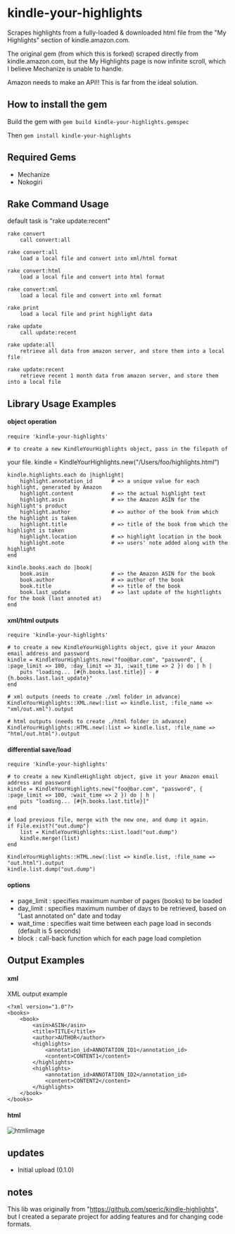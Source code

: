 kindle-your-highlights
============
Scrapes highlights from a fully-loaded & downloaded html file from the
"My Highlights" section of kindle.amazon.com.

The original gem (from which this is forked) scraped directly from
kindle.amazon.com, but the My Highlights page is now infinite scroll,
	which I believe Mechanize is unable to handle.

Amazon needs to make an API!! This is far from the ideal solution.

## How to install the gem
Build the gem with
```gem build kindle-your-highlights.gemspec```

Then
```gem install kindle-your-highlights```


## Required Gems

* Mechanize
* Nokogiri

## Rake Command Usage
default task is "rake update:recent"

	rake convert
	    call convert:all

	rake convert:all
	    load a local file and convert into xml/html format

	rake convert:html
	    load a local file and convert into html format

	rake convert:xml
	    load a local file and convert into xml format

	rake print
	    load a local file and print highlight data

	rake update
	    call update:recent

	rake update:all
	    retrieve all data from amazon server, and store them into a local file

	rake update:recent
	    retrieve recent 1 month data from amazon server, and store them into a local file

## Library Usage Examples
#### object operation

	require 'kindle-your-highlights'

	# to create a new KindleYourHighlights object, pass in the filepath of
your file. 
	kindle = KindleYourHighlights.new("/Users/foo/highlights.html")
	
	kindle.highlights.each do |highlight|
		highlight.annotation_id      # => a unique value for each highlight, generated by Amazon
		highlight.content            # => the actual highlight text
		highlight.asin               # => the Amazon ASIN for the highlight's product
		highlight.author             # => author of the book from which the highlight is taken
		highlight.title              # => title of the book from which the highlight is taken
		highlight.location           # => highlight location in the book
		highlight.note               # => users' note added along with the highlight
	end

	kindle.books.each do |book|
		book.asin                    # => the Amazon ASIN for the book
		book.author                  # => author of the book
		book.title                   # => title of the book
		book.last_update             # => last update of the hightlights for the book (last annoted at)
	end

#### xml/html outputs

	require 'kindle-your-highlights'

	# to create a new KindleYourHighlights object, give it your Amazon email address and password
	kindle = KindleYourHighlights.new("foo@bar.com", "password", { :page_limit => 100, :day_limit => 31, :wait_time => 2 }) do | h |
		puts "loading... [#{h.books.last.title}] - #{h.books.last.last_update}"
	end

	# xml outputs (needs to create ./xml folder in advance)
	KindleYourHighlights::XML.new(:list => kindle.list, :file_name => "xml/out.xml").output

	# html outputs (needs to create ./html folder in advance)
	KindleYourHighlights::HTML.new(:list => kindle.list, :file_name => "html/out.html").output

#### differential save/load

	require 'kindle-your-highlights'

	# to create a new KindleHighlight object, give it your Amazon email address and password
	kindle = KindleYourHighlights.new("foo@bar.com", "password", { :page_limit => 100, :wait_time => 2 }) do | h |
		puts "loading... [#{h.books.last.title}]"
	end

	# load previous file, merge with the new one, and dump it again.
	if File.exist?("out.dump")
		list = KindleYourHighlights::List.load("out.dump")
		kindle.merge!(list)
	end

	KindleYourHighlights::HTML.new(:list => kindle.list, :file_name => "out.html").output
	kindle.list.dump("out.dump")

#### options
- page_limit : specifies maximum number of pages (books) to be loaded
- day_limit : specifies maximum number of days to be retrieved, based on "Last annotated on" date and today
- wait_time : specifies wait time between each page load in seconds (default is 5 seconds)
- block : call-back function which for each page load completion

## Output Examples
#### xml

XML output example

	<?xml version="1.0"?>
	<books>
		<book>
			<asin>ASIN</asin>
			<title>TITLE</title>
			<author>AUTHOR</author>
			<highlights>
				<annotation_id>ANNOTATION_ID1</annotation_id>
				<content>CONTENT1</content>
			</highlights>
			<highlights>
				<annotation_id>ANNOTATION_ID2</annotation_id>
				<content>CONTENT2</content>
			</highlights>
		</book>
	</books>

#### html

![htmlimage](http://cloud.github.com/downloads/parroty/kindle-highlights/kindle_highlight_html.png)

## updates

* Initial upload (0.1.0) 

## notes

This lib was originally from "https://github.com/speric/kindle-highlights", but I created a separate project for adding features and for changing code formats.